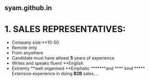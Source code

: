 ## syam.github.in
# 1. SALES REPRESENTATIVES:  
* Company size:**10-50
* Remote only
* From anywhere
* Candidate must have atleast **5** years of experience
* Writes and speaks fluent **English
* Extremly **well organised
**Emphatic *******and **** kind
***** Extensive experience in doing **B2B** sales....
